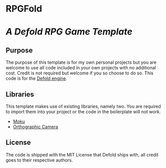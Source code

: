 # RPGFold
# *A Defold RPG Game Template*

## Purpose
The purpose of this template is for my own personal projects but you are welcome to use all code included in your own projects with no additional cost. Credit is not required but welcome if you so choose to do so. This code is for the [Defold engine](https://github.com/defold).

## Libraries
This template makes use of existing libraries, namely two. You are required to import them into your project or the code in the boilerplate will not work.

- [Moku](https://github.com/Jrayp/Moku)
- [Orthographic Camera](https://github.com/britzl/defold-orthographic)

## License
The code is shipped with the MIT License that Defold ships with, all credit goes to their respective authors.
